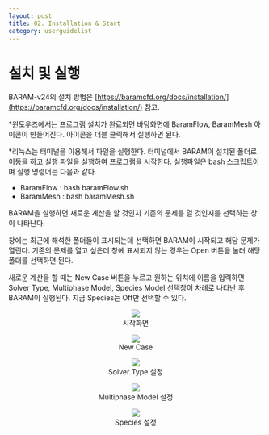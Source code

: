 ```yaml
---
layout: post
title: 02. Installation & Start
category: userguidelist
---
```


# 설치 및 실행

BARAM-v24의 설치 방법은 [https://baramcfd.org/docs/installation/](https://baramcfd.org/docs/installation/) 참고.

*윈도우즈에서는 프로그램 설치가 완료되면 바탕화면에 BaramFlow, BaramMesh 아이콘이 만들어진다. 아이콘을 더블 클릭해서 실행하면 된다.

*리눅스는 터미널을 이용해서 파일을 실행한다. 터미널에서 BARAM이 설치된 폴더로 이동을 하고 실행 파일을 실행하여 프로그램을 시작한다. 실행파일은 bash 스크립트이며 실행 명령어는 다음과 같다. 

* BaramFlow : bash baramFlow.sh
* BaramMesh : bash baramMesh.sh

BARAM을 실행하면 새로운 계산을 할 것인지 기존의 문제를 열 것인지를 선택하는 창이 나타난다.

창에는 최근에 해석한 폴더들이 표시되는데 선택하면 BARAM이 시작되고 해당 문제가 열린다. 기존의 문제를 열고 싶은데 창에 표시되지 않는 경우는 Open 버튼을 눌러 해당 폴더를 선택하면 된다. 

새로운 계산을 할 때는 New Case 버튼을 누르고 원하는 위치에 이름을 입력하면 Solver Type, Multiphase Model, Species Model 선택창이 차례로 나타난 후 BARAM이 실행된다. 지금 Species는 Off만 선택할 수 있다. 

<p align='center'>
    <img src="https://github.com/nextfoam/baram-pages/raw/main/screenshots/pic/launcher1.png"><br> 시작화면
</p>

 
<p align='center'>
    <img src="https://github.com/nextfoam/baram-pages/raw/main/screenshots/pic/launcher2.png"><br> New Case
</p>


<p align='center'>
    <img src="https://github.com/nextfoam/baram-pages/raw/main/screenshots/pic/launcher3.png"><br> Solver Type 설정
</p>

 
<p align='center'>
    <img src="https://github.com/nextfoam/baram-pages/raw/main/screenshots/pic/launcher4.png"><br> Multiphase Model 설정
</p>

 
<p align='center'>
    <img src="https://github.com/nextfoam/baram-pages/raw/main/screenshots/pic/launcher5.png"><br> Species 설정
</p>


